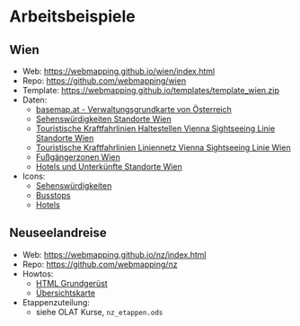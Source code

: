 # Arbeitsbeispiele

## Wien

* Web: <https://webmapping.github.io/wien/index.html>
* Repo: <https://github.com/webmapping/wien>
* Template: <https://webmapping.github.io/templates/template_wien.zip>
* Daten:
    * [basemap.at - Verwaltungsgrundkarte von Österreich](https://basemap.at/)
    * [Sehenswürdigkeiten Standorte Wien](https://www.data.gv.at/katalog/de/dataset/stadt-wien_sehenswrdigkeitenstandortewien)
    * [Touristische Kraftfahrlinien Haltestellen Vienna Sightseeing Linie Standorte Wien](https://www.data.gv.at/katalog/de/dataset/touristische-kraftfahrlinien-haltestellen-vienna-sightseeing-linie-standorte-wien)
    * [Touristische Kraftfahrlinien Liniennetz Vienna Sightseeing Linie Wien](https://www.data.gv.at/katalog/de/dataset/touristische-kraftfahrlinien-liniennetz-vienna-sightseeing-linie-wien)
    * [Fußgängerzonen Wien](https://www.data.gv.at/katalog/de/dataset/stadt-wien_fugngerzonenwien)
    * [Hotels und Unterkünfte Standorte Wien](https://www.data.gv.at/katalog/de/dataset/hotels-und-unterkunfte-in-wien)
* Icons:
    * [Sehenswürdigkeiten](https://mapicons.mapsmarker.com/markers/media/photo/)
    * [Busstops](https://mapicons.mapsmarker.com/markers/transportation/road-transportation/bus/)
    * [Hotels](https://mapicons.mapsmarker.com/markers/restaurants-bars/hotels/hotel/)

## Neuseelandreise

* Web: <https://webmapping.github.io/nz/index.html>
* Repo: <https://github.com/webmapping/nz>
* Howtos:
    * [HTML Grundgerüst](https://webmapping.github.io/nz/howto_html)
    * [Übersichtskarte](https://webmapping.github.io/nz/howto_map)
* Etappenzuteilung:
    * siehe OLAT Kurse, `nz_etappen.ods`
